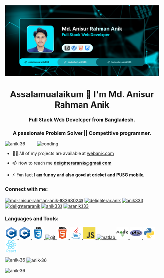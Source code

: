 ![logo](https://github.com/Anik-36/Anik-36/blob/main/Anisur%20Rahman%20Anik%20v2.png)
<h1 align="center">Assalamualaikum 👋 I'm Md. Anisur Rahman Anik</h1>
<h3 align="center">Full Stack Web Developer from Bangladesh.</h3>
<h3 align="center">A passionate <b>Problem Solver</b> || Competitive programmer.</h3>
<img align="right" alt="conding" width="400" src="https://user-images.githubusercontent.com/55389276/140866485-8fb1c876-9a8f-4d6a-98dc-08c4981eaf70.gif">


<p align="left"> <img src="https://komarev.com/ghpvc/?username=anik-36&label=Profile%20views&color=0e75b6&style=flat" alt="anik-36" /> </p>

- 👨‍💻 All of my projects are available at [webanik.com](webanik.com)

- 📫 How to reach me **delighteraranik@gmail.com**

- ⚡ Fun fact **I am funny and also good at cricket and PUBG mobile.**

<h3 align="left">Connect with me:</h3>
<p align="left">
<a href="https://linkedin.com/in/md-anisur-rahman-anik-933680249" target="blank"><img align="center" src="https://raw.githubusercontent.com/rahuldkjain/github-profile-readme-generator/master/src/images/icons/Social/linked-in-alt.svg" alt="md-anisur-rahman-anik-933680249" height="30" width="40" /></a>
<a href="https://fb.com/delighterar.anik" target="blank"><img align="center" src="https://raw.githubusercontent.com/rahuldkjain/github-profile-readme-generator/master/src/images/icons/Social/facebook.svg" alt="delighterar.anik" height="30" width="40" /></a>
<a href="https://www.codechef.com/users/anik333" target="blank"><img align="center" src="https://cdn.jsdelivr.net/npm/simple-icons@3.1.0/icons/codechef.svg" alt="anik333" height="30" width="40" /></a>
<a href="https://www.hackerrank.com/delighteraranik" target="blank"><img align="center" src="https://raw.githubusercontent.com/rahuldkjain/github-profile-readme-generator/master/src/images/icons/Social/hackerrank.svg" alt="delighteraranik" height="30" width="40" /></a>
<a href="https://codeforces.com/profile/anik333" target="blank"><img align="center" src="https://raw.githubusercontent.com/rahuldkjain/github-profile-readme-generator/master/src/images/icons/Social/codeforces.svg" alt="anik333" height="30" width="40" /></a>
<a href="https://www.leetcode.com/aranik333" target="blank"><img align="center" src="https://raw.githubusercontent.com/rahuldkjain/github-profile-readme-generator/master/src/images/icons/Social/leet-code.svg" alt="aranik333" height="30" width="40" /></a>
</p>

<h3 align="left">Languages and Tools:</h3>
<p align="left"> <a href="https://www.cprogramming.com/" target="_blank" rel="noreferrer"> <img src="https://raw.githubusercontent.com/devicons/devicon/master/icons/c/c-original.svg" alt="c" width="40" height="40"/> </a> <a href="https://www.w3schools.com/cpp/" target="_blank" rel="noreferrer"> <img src="https://raw.githubusercontent.com/devicons/devicon/master/icons/cplusplus/cplusplus-original.svg" alt="cplusplus" width="40" height="40"/> </a> <a href="https://www.w3schools.com/css/" target="_blank" rel="noreferrer"> <img src="https://raw.githubusercontent.com/devicons/devicon/master/icons/css3/css3-original-wordmark.svg" alt="css3" width="40" height="40"/> </a> <a href="https://git-scm.com/" target="_blank" rel="noreferrer"> <img src="https://www.vectorlogo.zone/logos/git-scm/git-scm-icon.svg" alt="git" width="40" height="40"/> </a> <a href="https://www.w3.org/html/" target="_blank" rel="noreferrer"> <img src="https://raw.githubusercontent.com/devicons/devicon/master/icons/html5/html5-original-wordmark.svg" alt="html5" width="40" height="40"/> </a> <a href="https://www.java.com" target="_blank" rel="noreferrer"> <img src="https://raw.githubusercontent.com/devicons/devicon/master/icons/java/java-original.svg" alt="java" width="40" height="40"/> </a> <a href="https://developer.mozilla.org/en-US/docs/Web/JavaScript" target="_blank" rel="noreferrer"> <img src="https://raw.githubusercontent.com/devicons/devicon/master/icons/javascript/javascript-original.svg" alt="javascript" width="40" height="40"/> </a> <a href="https://www.mathworks.com/" target="_blank" rel="noreferrer"> <img src="https://upload.wikimedia.org/wikipedia/commons/2/21/Matlab_Logo.png" alt="matlab" width="40" height="40"/> </a> <a href="https://nodejs.org" target="_blank" rel="noreferrer"> <img src="https://raw.githubusercontent.com/devicons/devicon/master/icons/nodejs/nodejs-original-wordmark.svg" alt="nodejs" width="40" height="40"/> </a> <a href="https://www.php.net" target="_blank" rel="noreferrer"> <img src="https://raw.githubusercontent.com/devicons/devicon/master/icons/php/php-original.svg" alt="php" width="40" height="40"/> </a> <a href="https://www.python.org" target="_blank" rel="noreferrer"> <img src="https://raw.githubusercontent.com/devicons/devicon/master/icons/python/python-original.svg" alt="python" width="40" height="40"/> </a> <a href="https://reactjs.org/" target="_blank" rel="noreferrer"> <img src="https://raw.githubusercontent.com/devicons/devicon/master/icons/react/react-original-wordmark.svg" alt="react" width="40" height="40"/> </a> </p>

<p><img align="left" src="https://github-readme-stats.vercel.app/api/top-langs?username=anik-36&show_icons=true&locale=en&layout=compact" alt="anik-36" /></p>

<p>&nbsp;<img align="center" src="https://github-readme-stats.vercel.app/api?username=anik-36&show_icons=true&locale=en" alt="anik-36" /></p>

<p><img align="center" src="https://github-readme-streak-stats.herokuapp.com/?user=anik-36&" alt="anik-36" /></p>

